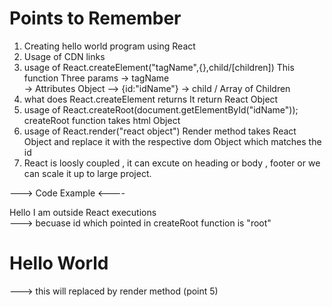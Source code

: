 # Points to Remember

1. Creating  hello world program using React
2. Usage of CDN links
3. usage of React.createElement("tagName",{},child/[children])
    This function Three params 
        -> tagName  
        -> Attributes Object --> {id:"idName"}
        -> child / Array of Children
4. what does React.createElement returns
    It return React Object
6. usage of React.createRoot(document.getElementById("idName"));
    createRoot function takes html Object
5. usage of React.render("react object")
    Render method takes React Object and replace it with the respective dom Object which matches the id
6. React is loosly coupled , it can excute on heading or body , footer  or we can scale it up to large project.

---> Code Example <----
<!DOCTYPE html>
<html lang="en">

<head>
    <meta charset="UTF-8">
    <meta name="viewport" content="width=device-width, initial-scale=1.0">
    <title>Namstey React</title>
    <link rel="stylesheet" href="./index.css"/>
    
</head>

<body>
    <div> Hello I am outside React executions</div> ---> becuase id which pointed in createRoot function is "root" 
    <div id="root">
        <h1>Hello World </h1> ---> this will replaced by render method (point 5)
    </div>
    <!-- creating Hello World in plain javascript -->
    <!-- <script>
        const heading = document.createElement("h1");
        heading.innerHTML = "Hello World from Javascript";
        const root = document.getElementById("root");
        root.appendChild(heading);
    </script> -->
    <script crossorigin src="https://unpkg.com/react@18/umd/react.development.js"></script>
    <script crossorigin src="https://unpkg.com/react-dom@18/umd/react-dom.development.js"></script>
     <!-- creating Hello World in plain javascript -->
    <script>
        const heading = React.createElement("h1",{},"Hello World from React");
        const root = ReactDOM.createRoot(document.getElementById("root"));
        root.render(heading);
    </script> 
    <script src="./App.js"> </script>
</body>

</html>

